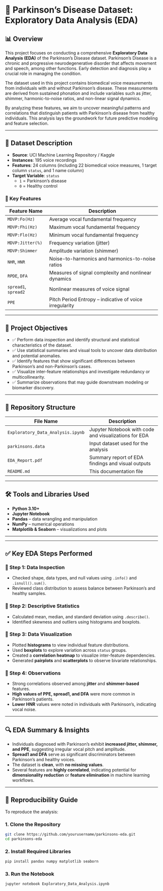 
# 🧠 Parkinson’s Disease Dataset: Exploratory Data Analysis (EDA)

## 📊 Overview

This project focuses on conducting a comprehensive **Exploratory Data Analysis (EDA)** of the Parkinson’s Disease dataset. Parkinson’s Disease is a chronic and progressive neurodegenerative disorder that affects movement and speech, among other functions. Early detection and diagnosis play a crucial role in managing the condition.

The dataset used in this project contains biomedical voice measurements from individuals with and without Parkinson’s disease. These measurements are derived from sustained phonation and include variables such as jitter, shimmer, harmonic-to-noise ratios, and non-linear signal dynamics. 

By analyzing these features, we aim to uncover meaningful patterns and correlations that distinguish patients with Parkinson’s disease from healthy individuals. This analysis lays the groundwork for future predictive modeling and feature selection.

---

## 🧾 Dataset Description

- **Source**: UCI Machine Learning Repository / Kaggle
- **Instances**: 195 voice recordings
- **Features**: 24 columns (including 22 biomedical voice measures, 1 target column `status`, and 1 name column)
- **Target Variable**: `status` 
  - `1` = Parkinson’s disease
  - `0` = Healthy control

### 🔑 Key Features

| Feature Name           | Description                                                   |
|------------------------|---------------------------------------------------------------|
| `MDVP:Fo(Hz)`          | Average vocal fundamental frequency                           |
| `MDVP:Fhi(Hz)`         | Maximum vocal fundamental frequency                           |
| `MDVP:Flo(Hz)`         | Minimum vocal fundamental frequency                           |
| `MDVP:Jitter(%)`       | Frequency variation (jitter)                                  |
| `MDVP:Shimmer`         | Amplitude variation (shimmer)                                 |
| `NHR`, `HNR`           | Noise-to-harmonics and harmonics-to-noise ratios              |
| `RPDE`, `DFA`          | Measures of signal complexity and nonlinear dynamics          |
| `spread1`, `spread2`   | Nonlinear measures of voice signal                             |
| `PPE`                  | Pitch Period Entropy – indicative of voice irregularity       |

---

## 🎯 Project Objectives

- ✅ Perform data inspection and identify structural and statistical characteristics of the dataset.
- ✅ Use statistical summaries and visual tools to uncover data distribution and potential anomalies.
- ✅ Identify features that show significant differences between Parkinson’s and non-Parkinson’s cases.
- ✅ Visualize inter-feature relationships and investigate redundancy or multicollinearity.
- ✅ Summarize observations that may guide downstream modeling or biomarker discovery.

---

## 📁 Repository Structure

| File Name                          | Description                                                                 |
|-----------------------------------|-----------------------------------------------------------------------------|
| `Exploratory_Data_Analysis.ipynb` | Jupyter Notebook with code and visualizations for EDA                       |
| `parkinsons.data`                  | Input dataset used for the analysis                                        |
| `EDA_Report.pdf`                  | Summary report of EDA findings and visual outputs                          |
| `README.md`                       | This documentation file                                                    |

---

## 🛠️ Tools and Libraries Used

- **Python 3.10+**
- **Jupyter Notebook**
- **Pandas** – data wrangling and manipulation
- **NumPy** – numerical operations
- **Matplotlib & Seaborn** – visualizations and plots

---

---

## ✅ Key EDA Steps Performed

### 🔹 Step 1: Data Inspection
- Checked shape, data types, and null values using `.info()` and `.isnull().sum()`.
- Reviewed class distribution to assess balance between Parkinson’s and healthy samples.

### 🔹 Step 2: Descriptive Statistics
- Calculated mean, median, and standard deviation using `.describe()`.
- Identified skewness and outliers using histograms and boxplots.

### 🔹 Step 3: Data Visualization
- Plotted **histograms** to view individual feature distributions.
- Used **boxplots** to explore variation across `status` groups.
- Created a **correlation heatmap** to visualize inter-feature dependencies.
- Generated **pairplots** and **scatterplots** to observe bivariate relationships.

### 🔹 Step 4: Observations
- Strong correlations observed among **jitter** and **shimmer-based** features.
- **High values of PPE, spread1, and DFA** were more common in Parkinson’s patients.
- **Lower HNR** values were noted in individuals with Parkinson’s, indicating vocal noise.

---

## 🔍 EDA Summary & Insights

- Individuals diagnosed with Parkinson’s exhibit **increased jitter, shimmer, and PPE**, suggesting irregular vocal pitch and amplitude.
- **Spread1 and DFA** serve as significant discriminators between Parkinson’s and healthy voices.
- The dataset is **clean**, with **no missing values**.
- Several features are **highly correlated**, indicating potential for **dimensionality reduction** or **feature elimination** in machine learning workflows.

---


## 🔁 Reproducibility Guide

To reproduce the analysis:

### 1. Clone the Repository
```bash
git clone https://github.com/yourusername/parkinsons-eda.git
cd parkinsons-eda
```

### 2. Install Required Libraries
```bash
pip install pandas numpy matplotlib seaborn
```

### 3. Run the Notebook
```bash
jupyter notebook Exploratory_Data_Analysis.ipynb
```

